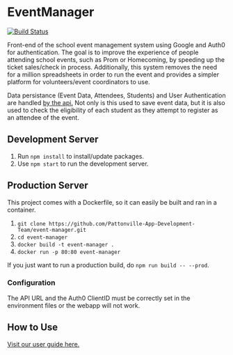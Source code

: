 # EventManager
[![Build Status](https://travis-ci.org/Pattonville-App-Development-Team/event-manager.svg?branch=master)](https://travis-ci.org/Pattonville-App-Development-Team/event-manager)

Front-end of the school event management system using Google and Auth0 for authentication. The goal is to improve the experience of people attending school events, such as Prom or Homecoming, by speeding up the ticket sales/check in process. Additionally, this system removes the need for a million spreadsheets in order to run the event and provides a simpler platform for volunteers/event coordinators to use.

Data persistance (Event Data, Attendees, Students) and User Authentication are handled [by the api.](http://github.com/Pattonville-App-Development-Team/event-manager-api "Event Manager Api") Not only is this used to save event data, but it is also used to check the eligibility of each student as they attempt to register as an attendee of the event.

## Development Server

1. Run `npm install` to install/update packages.
2. Use `npm start` to run the development server.

## Production Server

This project comes with a Dockerfile, so it can easily be built and ran in a container.
1. `git clone https://github.com/Pattonville-App-Development-Team/event-manager.git`
2. `cd event-manager`
3. `docker build -t event-manager .`
4. `docker run -p 80:80 event-manager`

If you just want to run a production build, do `npm run build -- --prod`.

### Configuration

The API URL and the Auth0 ClientID must be correctly set in the environment files or the webapp will not work.

## How to Use

[Visit our user guide here.](./USERGUIDE.md)
